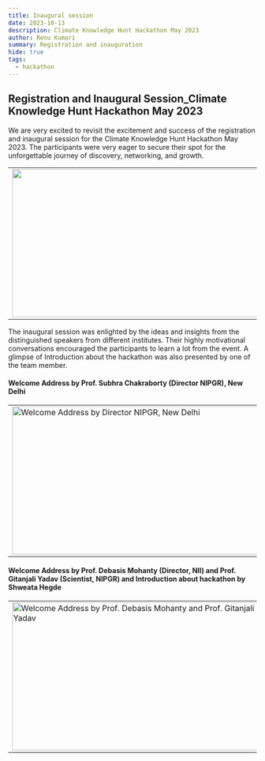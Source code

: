 ```yaml
---
title: Inaugural session
date: 2023-10-13
description: Climate Knowledge Hunt Hackathon May 2023
author: Renu Kumari
summary: Registration and inauguration
hide: true
tags:
  - hackathon
---
```


## Registration and Inaugural Session_Climate Knowledge Hunt Hackathon May 2023

We are very excited to revisit the excitement and success of the registration and inaugural session for the Climate Knowledge Hunt Hackathon May 2023. The participants were very eager to secure their spot for the unforgettable journey of discovery, networking, and growth.


<table>
<tr>
<td><img src='{{ "/static/img/registration.jpg" | url }}' width="500" height="300"></td>
<td><img src='{{ "/static/img/registration1.jpg" | url }}' width="500" height="300"></td>
</tr>
</table>

The inaugural session was enlighted by the ideas and insights from the distinguished speakers from different institutes. Their highly motivational conversations encouraged the participants to learn a lot from the event. A glimpse of Introduction about the hackathon was also presented by one of the team member. 


#### Welcome Address by Prof. Subhra Chakraborty (Director NIPGR), New Delhi

<table>
<tr>
<td><img src='{{ "/static/img/hybrid_session.jpg" | url }}' alt="Welcome Address by Director NIPGR, New Delhi" width="500" height="300"></td>
</tr>
</table>

#### Welcome Address by Prof. Debasis Mohanty (Director, NII) and Prof. Gitanjali Yadav (Scientist, NIPGR) and Introduction about hackathon by Shweata Hegde

<table>
<tr>
<td><img src='{{ "/static/img/hack_inaugural.jpg" | url }}' alt="Welcome Address by Prof. Debasis Mohanty and Prof. Gitanjali Yadav" width="500" height="300"></td>
<td><img src='{{ "/static/img/intro_session2.jpg" | url }}' alt="Introduction about hackathon by Shweata Hegde" width="500" height="300"></td>
</tr>
</table>




